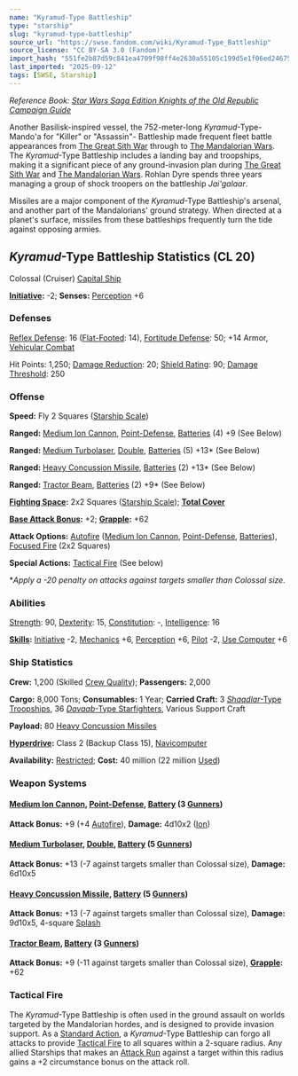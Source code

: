 ```yaml
---
name: "Kyramud-Type Battleship"
type: "starship"
slug: "kyramud-type-battleship"
source_url: "https://swse.fandom.com/wiki/Kyramud-Type_Battleship"
source_license: "CC BY-SA 3.0 (Fandom)"
import_hash: "551fe2b87d59c841ea4709f98ff4e2630a55105c199d5e1f06ed2467513d877f"
last_imported: "2025-09-12"
tags: [SWSE, Starship]
---
```

*Reference Book: [Star Wars Saga Edition Knights of the Old Republic Campaign Guide](https://swse.fandom.com/wiki/Star_Wars_Saga_Edition_Knights_of_the_Old_Republic_Campaign_Guide)*

Another Basilisk-inspired vessel, the 752-meter-long *Kyramud*-Type- Mando'a for "Killer" or "Assassin"- Battleship made frequent fleet battle appearances from [The Great Sith War](https://swse.fandom.com/wiki/The_Great_Sith_War) through to [The Mandalorian Wars](https://swse.fandom.com/wiki/The_Mandalorian_Wars). The *Kyramud*-Type Battleship includes a landing bay and troopships, making it a significant piece of any ground-invasion plan during [The Great Sith War](https://swse.fandom.com/wiki/The_Great_Sith_War) and [The Mandalorian Wars](https://swse.fandom.com/wiki/The_Mandalorian_Wars). Rohlan Dyre spends three years managing a group of shock troopers on the battleship *Jai'galaar*.

Missiles are a major component of the *Kyramud*-Type Battleship's arsenal, and another part of the Mandalorians' ground strategy. When directed at a planet's surface, missiles from these battleships frequently turn the tide against opposing armies.

## *Kyramud*-Type Battleship Statistics (CL 20)
Colossal (Cruiser) [Capital Ship](https://swse.fandom.com/wiki/Capital_Ship)

**[Initiative](https://swse.fandom.com/wiki/Initiative):** -2; **Senses:** [Perception](https://swse.fandom.com/wiki/Perception) +6
### Defenses
[Reflex Defense](https://swse.fandom.com/wiki/Reflex_Defense_(Vehicles)): 16 ([Flat-Footed](https://swse.fandom.com/wiki/Flat-Footed): 14), [Fortitude Defense](https://swse.fandom.com/wiki/Fortitude_Defense_(Vehicles)): 50; +14 Armor, [Vehicular Combat](https://swse.fandom.com/wiki/Vehicular_Combat)

Hit Points: 1,250; [Damage Reduction](https://swse.fandom.com/wiki/Damage_Reduction): 20; [Shield Rating](https://swse.fandom.com/wiki/Shield_Rating): 90; [Damage Threshold](https://swse.fandom.com/wiki/Damage_Threshold_(Vehicles)): 250
### Offense
**Speed:** Fly 2 Squares ([Starship Scale](https://swse.fandom.com/wiki/Starship_Scale))

**Ranged:** [Medium Ion Cannon](https://swse.fandom.com/wiki/Medium_Ion_Cannon), [Point-Defense](https://swse.fandom.com/wiki/Point-Defense), [Batteries](https://swse.fandom.com/wiki/Batteries) (4) +9 (See Below)

**Ranged:** [Medium Turbolaser](https://swse.fandom.com/wiki/Medium_Turbolaser), [Double](https://swse.fandom.com/wiki/Double), [Batteries](https://swse.fandom.com/wiki/Batteries) (5) +13* (See Below)

**Ranged:** [Heavy Concussion Missile](https://swse.fandom.com/wiki/Heavy_Concussion_Missile), [Batteries](https://swse.fandom.com/wiki/Batteries) (2) +13* (See Below)

**Ranged:** [Tractor Beam](https://swse.fandom.com/wiki/Tractor_Beam), [Batteries](https://swse.fandom.com/wiki/Batteries) (2) +9* (See Below)

**[Fighting Space](https://swse.fandom.com/wiki/Fighting_Space):** 2x2 Squares ([Starship Scale](https://swse.fandom.com/wiki/Starship_Scale)); **[Total Cover](https://swse.fandom.com/wiki/Total_Cover)**

**[Base Attack Bonus](https://swse.fandom.com/wiki/Base_Attack_Bonus):** +2; **[Grapple](https://swse.fandom.com/wiki/Grapple):** +62

**Attack Options:** [Autofire](https://swse.fandom.com/wiki/Autofire_(Vehicle_Combat)) ([Medium Ion Cannon](https://swse.fandom.com/wiki/Medium_Ion_Cannon), [Point-Defense](https://swse.fandom.com/wiki/Point-Defense), [Batteries](https://swse.fandom.com/wiki/Batteries)), [Focused Fire](https://swse.fandom.com/wiki/Focused_Fire) (2x2 Squares)

**Special Actions:** [Tactical Fire](https://swse.fandom.com/wiki/Tactical_Fire) (See below)

**Apply a -20 penalty on attacks against targets smaller than Colossal size.*
### Abilities
[Strength](https://swse.fandom.com/wiki/Strength): 90, [Dexterity](https://swse.fandom.com/wiki/Dexterity): 15, [Constitution](https://swse.fandom.com/wiki/Constitution): -, [Intelligence](https://swse.fandom.com/wiki/Intelligence): 16

**[Skills](https://swse.fandom.com/wiki/Skills):** [Initiative](https://swse.fandom.com/wiki/Initiative) -2, [Mechanics](https://swse.fandom.com/wiki/Mechanics) +6, [Perception](https://swse.fandom.com/wiki/Perception) +6, [Pilot](https://swse.fandom.com/wiki/Pilot) -2, [Use Computer](https://swse.fandom.com/wiki/Use_Computer) +6
### Ship Statistics
**Crew:** 1,200 (Skilled [Crew Quality](https://swse.fandom.com/wiki/Crew_Quality)); **Passengers:** 2,000

**Cargo:** 8,000 Tons; **Consumables:** 1 Year; **Carried Craft:** 3 [*Shaadlar*-Type Troopships](https://swse.fandom.com/wiki/Shaadlar-Type_Troopships), 36 [*Davaab*-Type Starfighters](https://swse.fandom.com/wiki/Davaab-Type_Starfighters), Various Support Craft

**Payload:** 80 [Heavy Concussion Missiles](https://swse.fandom.com/wiki/Heavy_Concussion_Missiles)

**[Hyperdrive](https://swse.fandom.com/wiki/Hyperdrive):** Class 2 (Backup Class 15), [Navicomputer](https://swse.fandom.com/wiki/Navicomputer)

**Availability:** [Restricted](https://swse.fandom.com/wiki/Restricted); **Cost:** 40 million (22 million [Used](https://swse.fandom.com/wiki/Used))
### Weapon Systems

#### **[Medium Ion Cannon](https://swse.fandom.com/wiki/Medium_Ion_Cannon), [Point-Defense](https://swse.fandom.com/wiki/Point-Defense), [Battery](https://swse.fandom.com/wiki/Weapon_Batteries) (3 [Gunners](https://swse.fandom.com/wiki/Gunners))**
**Attack Bonus:** +9 (+4 [Autofire](https://swse.fandom.com/wiki/Autofire)), **Damage:** 4d10x2 ([Ion](https://swse.fandom.com/wiki/Ion))
#### **[Medium Turbolaser](https://swse.fandom.com/wiki/Medium_Turbolaser), [Double](https://swse.fandom.com/wiki/Double), [Battery](https://swse.fandom.com/wiki/Weapon_Batteries) (5 [Gunners](https://swse.fandom.com/wiki/Gunners))**
**Attack Bonus:** +13 (-7 against targets smaller than Colossal size), **Damage:** 6d10x5
#### **[Heavy Concussion Missile](https://swse.fandom.com/wiki/Heavy_Concussion_Missile), [Battery](https://swse.fandom.com/wiki/Weapon_Batteries) (5 [Gunners](https://swse.fandom.com/wiki/Gunners))**
**Attack Bonus:** +13 (-7 against targets smaller than Colossal size), **Damage:** 9d10x5, 4-square [Splash](https://swse.fandom.com/wiki/Splash)
#### **[Tractor Beam](https://swse.fandom.com/wiki/Tractor_Beam), [Battery](https://swse.fandom.com/wiki/Weapon_Batteries) (3 [Gunners](https://swse.fandom.com/wiki/Gunners))**
**Attack Bonus:** +9 (-11 against targets smaller than Colossal size), **[Grapple](https://swse.fandom.com/wiki/Grapple):** +62
### Tactical Fire
The *Kyramud*-Type Battleship is often used in the ground assault on worlds targeted by the Mandalorian hordes, and is designed to provide invasion support. As a [Standard Action](https://swse.fandom.com/wiki/Standard_Action), a *Kyramud*-Type Battleship can forgo all attacks to provide [Tactical Fire](https://swse.fandom.com/wiki/Tactical_Fire) to all squares within a 2-square radius. Any allied Starships that makes an [Attack Run](https://swse.fandom.com/wiki/Attack_Run) against a target within this radius gains a +2 circumstance bonus on the attack roll.